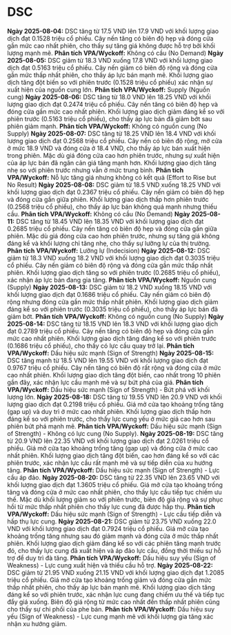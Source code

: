 # DSC

**Ngày 2025-08-04:** DSC tăng từ 17.5 VND lên 17.9 VND với khối lượng giao dịch đạt 0.1528 triệu cổ phiếu. Cây nến tăng có biên độ hẹp và đóng cửa gần mức cao nhất phiên, cho thấy sự tăng giá không được hỗ trợ bởi khối lượng mạnh mẽ. **Phân tích VPA/Wyckoff:** Không có cầu (No Demand)
**Ngày 2025-08-05:** DSC giảm từ 18.3 VND xuống 17.8 VND với khối lượng giao dịch đạt 0.5163 triệu cổ phiếu. Cây nến giảm có biên độ rộng và đóng cửa gần mức thấp nhất phiên, cho thấy áp lực bán mạnh mẽ. Khối lượng giao dịch tăng đột biến so với phiên trước (0.1528 triệu cổ phiếu) xác nhận sự xuất hiện của nguồn cung lớn. **Phân tích VPA/Wyckoff:** Supply (Nguồn cung)
**Ngày 2025-08-06:** DSC tăng từ 18.0 VND lên 18.25 VND với khối lượng giao dịch đạt 0.2474 triệu cổ phiếu. Cây nến tăng có biên độ hẹp và đóng cửa gần mức cao nhất phiên. Khối lượng giao dịch giảm đáng kể so với phiên trước (0.5163 triệu cổ phiếu), cho thấy áp lực bán đã giảm bớt sau phiên giảm mạnh. **Phân tích VPA/Wyckoff:** Không có nguồn cung (No Supply)
**Ngày 2025-08-07:** DSC tăng từ 18.25 VND lên 18.4 VND với khối lượng giao dịch đạt 0.2568 triệu cổ phiếu. Cây nến có biên độ rộng, mở cửa ở mức 18.9 VND và đóng cửa ở 18.4 VND, cho thấy áp lực bán xuất hiện trong phiên. Mặc dù giá đóng cửa cao hơn phiên trước, nhưng sự xuất hiện của áp lực bán đã ngăn cản giá tăng mạnh hơn. Khối lượng giao dịch tăng nhẹ so với phiên trước nhưng vẫn ở mức trung bình. **Phân tích VPA/Wyckoff:** Nỗ lực tăng giá nhưng không có kết quả (Effort to Rise but No Result)
**Ngày 2025-08-08:** DSC giảm từ 18.5 VND xuống 18.25 VND với khối lượng giao dịch đạt 0.2367 triệu cổ phiếu. Cây nến giảm có biên độ hẹp và đóng cửa gần giữa phiên. Khối lượng giao dịch thấp hơn phiên trước (0.2568 triệu cổ phiếu), cho thấy áp lực bán không quá mạnh nhưng thiếu cầu. **Phân tích VPA/Wyckoff:** Không có cầu (No Demand)
**Ngày 2025-08-11:** DSC tăng từ 18.45 VND lên 18.35 VND với khối lượng giao dịch đạt 0.2685 triệu cổ phiếu. Cây nến tăng có biên độ hẹp và đóng cửa gần giữa phiên. Mặc dù giá đóng cửa cao hơn phiên trước, nhưng sự tăng giá không đáng kể và khối lượng chỉ tăng nhẹ, cho thấy sự lưỡng lự của thị trường. **Phân tích VPA/Wyckoff:** Lưỡng lự (Indecision)
**Ngày 2025-08-12:** DSC giảm từ 18.3 VND xuống 18.2 VND với khối lượng giao dịch đạt 0.3035 triệu cổ phiếu. Cây nến giảm có biên độ rộng và đóng cửa gần mức thấp nhất phiên. Khối lượng giao dịch tăng so với phiên trước (0.2685 triệu cổ phiếu), xác nhận áp lực bán đang gia tăng. **Phân tích VPA/Wyckoff:** Nguồn cung (Supply)
**Ngày 2025-08-13:** DSC giảm từ 18.2 VND xuống 18.15 VND với khối lượng giao dịch đạt 0.1686 triệu cổ phiếu. Cây nến giảm có biên độ rộng nhưng đóng cửa gần mức thấp nhất phiên. Khối lượng giao dịch giảm đáng kể so với phiên trước (0.3035 triệu cổ phiếu), cho thấy áp lực bán đã giảm bớt. **Phân tích VPA/Wyckoff:** Không có nguồn cung (No Supply)
**Ngày 2025-08-14:** DSC tăng từ 18.15 VND lên 18.3 VND với khối lượng giao dịch đạt 0.2789 triệu cổ phiếu. Cây nến tăng có biên độ hẹp và đóng cửa gần mức cao nhất phiên. Khối lượng giao dịch tăng đáng kể so với phiên trước (0.1686 triệu cổ phiếu), cho thấy có lực cầu quay trở lại. **Phân tích VPA/Wyckoff:** Dấu hiệu sức mạnh (Sign of Strength)
**Ngày 2025-08-15:** DSC tăng mạnh từ 18.5 VND lên 19.55 VND với khối lượng giao dịch đạt 0.9767 triệu cổ phiếu. Cây nến tăng có biên độ rất rộng và đóng cửa ở mức cao nhất phiên. Khối lượng giao dịch tăng đột biến, cao nhất trong 10 phiên gần đây, xác nhận lực cầu mạnh mẽ và sự bứt phá của giá. **Phân tích VPA/Wyckoff:** Dấu hiệu sức mạnh (Sign of Strength) - Bứt phá với khối lượng lớn.
**Ngày 2025-08-18:** DSC tăng từ 19.55 VND lên 20.9 VND với khối lượng giao dịch đạt 0.2198 triệu cổ phiếu. Giá mở cửa tạo khoảng trống tăng (gap up) và duy trì ở mức cao nhất phiên. Khối lượng giao dịch thấp hơn đáng kể so với phiên trước, cho thấy lực cung yếu ở mức giá cao hơn sau phiên bứt phá mạnh mẽ. **Phân tích VPA/Wyckoff:** Dấu hiệu sức mạnh (Sign of Strength) - Không có lực cung (No Supply).
**Ngày 2025-08-19:** DSC tăng từ 20.9 VND lên 22.35 VND với khối lượng giao dịch đạt 2.0261 triệu cổ phiếu. Giá mở cửa tạo khoảng trống tăng (gap up) và đóng cửa ở mức cao nhất phiên. Khối lượng giao dịch tăng đột biến, cao hơn đáng kể so với các phiên trước, xác nhận lực cầu rất mạnh mẽ và sự tiếp diễn của xu hướng tăng. **Phân tích VPA/Wyckoff:** Dấu hiệu sức mạnh (Sign of Strength) - Lực cầu áp đảo.
**Ngày 2025-08-20:** DSC tăng từ 22.35 VND lên 23.65 VND với khối lượng giao dịch đạt 1.3605 triệu cổ phiếu. Giá mở cửa tạo khoảng trống tăng và đóng cửa ở mức cao nhất phiên, cho thấy lực cầu tiếp tục chiếm ưu thế. Mặc dù khối lượng giảm so với phiên trước, biên độ giá rộng và sự phục hồi từ mức thấp nhất phiên cho thấy lực cung đã được hấp thụ. **Phân tích VPA/Wyckoff:** Dấu hiệu sức mạnh (Sign of Strength) - Lực cầu tiếp diễn và hấp thụ lực cung.
**Ngày 2025-08-21:** DSC giảm từ 23.75 VND xuống 22.0 VND với khối lượng giao dịch đạt 0.7924 triệu cổ phiếu. Giá mở cửa tạo khoảng trống tăng nhưng sau đó giảm mạnh và đóng cửa ở mức thấp nhất phiên. Khối lượng giao dịch giảm đáng kể so với các phiên tăng mạnh trước đó, cho thấy lực cung đã xuất hiện và áp đảo lực cầu, đồng thời thiếu sự hỗ trợ để duy trì đà tăng. **Phân tích VPA/Wyckoff:** Dấu hiệu suy yếu (Sign of Weakness) - Lực cung xuất hiện và thiếu cầu hỗ trợ.
**Ngày 2025-08-22:** DSC giảm từ 21.95 VND xuống 21.15 VND với khối lượng giao dịch đạt 1.2085 triệu cổ phiếu. Giá mở cửa tạo khoảng trống giảm và đóng cửa gần mức thấp nhất phiên, cho thấy áp lực bán mạnh mẽ. Khối lượng giao dịch tăng đáng kể so với phiên trước, xác nhận lực cung đang chiếm ưu thế và tiếp tục đẩy giá xuống. Biên độ giá rộng từ mức cao nhất đến thấp nhất phiên cũng cho thấy sự chi phối của phe bán. **Phân tích VPA/Wyckoff:** Dấu hiệu suy yếu (Sign of Weakness) - Lực cung mạnh mẽ với khối lượng gia tăng xác nhận xu hướng giảm.

